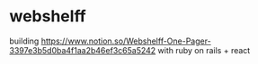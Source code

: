 # webshelff
building https://www.notion.so/Webshelff-One-Pager-3397e3b5d0ba4f1aa2b46ef3c65a5242 with ruby on rails + react 
